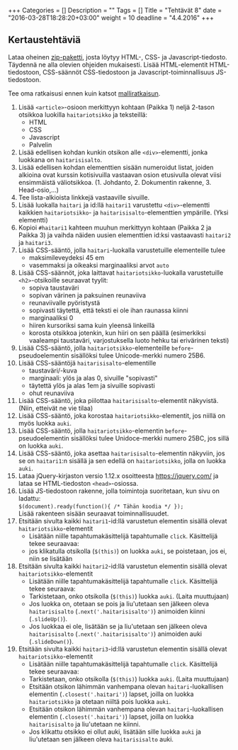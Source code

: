 +++
Categories = []
Description = ""
Tags = []
Title = "Tehtävät 8"
date = "2016-03-28T18:28:20+03:00"
weight = 10
deadline = "4.4.2016"
+++

Kertaustehtäviä
-----------------

Lataa oheinen [zip-paketti](../../files/tehtava8.zip), josta löytyy HTML-, CSS- ja Javascript-tiedosto.
Täydennä ne alla olevien ohjeiden mukaisesti. Lisää HTML-elementit HTML-tiedostoon,
CSS-säännöt CSS-tiedostoon ja Javascript-toiminnallisuus JS-tiedostoon.

Tee oma ratkaisusi ennen kuin katsot [malliratkaisun](../../files/tehtava8-malliratkaisu.zip).

1. Lisää `<article>`-osioon merkittyyn kohtaan (Paikka 1) neljä 2-tason otsikkoa luokilla `haitariotsikko` ja teksteillä:
    - HTML
    - CSS
    - Javascript
    - Palvelin
2. Lisää edellisen kohdan kunkin otsikon alle `<div>`-elementti, jonka luokkana
   on `haitarisisalto`.
3. Lisää edellisen kohdan elementtien sisään numeroidut listat, joiden alkioina ovat
   kurssin kotisivuilla vastaavan osion etusivulla olevat viisi ensimmäistä väliotsikkoa. (1. Johdanto, 2. Dokumentin rakenne, 3. Head-osio,...)
4. Tee lista-alkioista linkkejä vastaaville sivuille.
5. Lisää luokalla `haitari` ja id:llä `haitari1` varustettu `<div>`-elementti kaikkien `haitariotsikko`- ja `haitarisisalto`-elementtien ympärille. (Yksi elementti)
6. Kopioi `#haitari1` kahteen muuhun merkittyyn kohtaan (Paikka 2 ja Paikka 3) ja vaihda näiden uusien elementtien id:ksi vastaavasti `haitari2` ja `haitari3`.
6. Lisää CSS-sääntö, jolla `haitari`-luokalla varustetuille elementeille tulee
    - maksimileveydeksi 45 em
    - vasemmaksi ja oikeaksi marginaaliksi arvot `auto`
7. Lisää CSS-säännöt, joka laittavat `haitariotsikko`-luokalla varustetuille `<h2>`-otsikoille seuraavat tyylit:
    - sopiva taustaväri
    - sopivan värinen ja paksuinen reunaviiva
    - reunaviivalle pyöristystä
    - sopivasti täytettä, että teksti ei ole ihan raunassa kiinni
    - marginaaliksi 0
    - hiiren kursoriksi sama kuin yleensä linkeillä
    - korosta otsikkoa jotenkin, kun hiiri on sen päällä (esimerkiksi vaaleampi taustaväri, varjostuksella luoto hehku tai erivärinen teksti)
8. Lisää CSS-sääntö, jolla `haitariotsikko`-elementeille `before`-pseudoelementin sisällöksi tulee Unicode-merkki numero 25B6.
9. Lisää CSS-sääntöjä `haitarisisalto`-elementille
    - taustaväri/-kuva
    - marginaali: ylös ja alas 0, sivuille "sopivasti"
    - täytettä ylös ja alas 1em ja sivuille sopivasti
    - ohut reunaviiva
10. Lisää CSS-sääntö, joka piilottaa `haitarisisalto`-elementit näkyvistä. (Niin, etteivät ne vie tilaa)
11. Lisää CSS-sääntö, joka korostaa `haitariotsikko`-elementit, jos niillä on myös luokka `auki`.
12. Lisää CSS-sääntö, jolla `haitariotsikko`-elementin `before`-pseudoelementin sisällöksi tulee Unidoce-merkki numero 25BC, jos sillä on luokka `auki`.
13. Lisää CSS-sääntö, joka asettaa `haitarisisalto`-elementin näkyviin, jos se on `haitari1`:n sisällä ja sen edellä on `haitariotsikko`, jolla on luokka `auki`.
14. Lataa jQuery-kirjaston versio 1.12.x osoitteesta https://jquery.com/ ja lataa se HTML-tiedoston `<head>`-osiossa.
15. Lisää JS-tiedostoon rakenne, jolla toimintoja suoritetaan, kun sivu on ladattu:<br>
    `$(document).ready(function(){ /* Tähän koodia */ });`<br>
    Lisää rakenteen sisään seuraavat toiminnallisuudet.
17. Etsitään sivulta kaikki `haitari1`-id:llä varustetun elementin sisällä olevat `haitariotsikko`-elementit
    - Lisätään niille tapahtumakäsittelijä tapahtumalle `click`. Käsittelijä tekee seuraavaa:
    - jos klikatulla otsikolla (`$(this)`) on luokka `auki`, se poistetaan, jos ei, niin se lisätään
18. Etsitään sivulta kaikki `haitari2`-id:llä varustetun elementin sisällä olevat `haitariotsikko`-elementit
    - Lisätään niille tapahtumakäsittelijä tapahtumalle `click`. Käsittelijä tekee seuraava:
    - Tarkistetaan, onko otsikolla (`$(this)`) luokka `auki`. (Laita muuttujaan)
    - Jos luokka on, otetaan se pois ja liu'utetaan sen jälkeen oleva `haitarisisalto` (`.next('.haitarisisalto')`) animoiden kiinni (`.slideUp()`).
    - Jos luokkaa ei ole, lisätään se ja liu'utetaan sen jälkeen oleva `haitarisisalto` (`.next('.haitarisisalto')`) animoiden auki (`.slideDown()`).
19. Etsitään sivulta kaikki `haitari3`-id:llä varustetun elementin sisällä olevat `haitariotsikko`-elementit
    - Lisätään niille tapahtumakäsittelijä tapahtumalle `click`. Käsittelijä tekee seuraavaa:
    - Tarkistetaan, onko otsikolla (`$(this)`) luokka `auki`. (Laita muuttujaan)
    - Etsitään otsikon lähimmän vanhempana olevan `haitari`-luokallisen elementin (`.closest('.haitari')`) lapset, joilla on luokka `haitariotsikko` ja otetaan niiltä pois luokka `auki`.
    - Etsitään otsikon lähimmän vanhempana olevan `haitari`-luokallisen elementin (`.closest('.haitari')`) lapset, joilla on luokka `haitarisisalto` ja liu'utetaan ne kiinni.
    - Jos klikattu otsikko ei ollut auki, lisätään sille luokka `auki` ja liu'utetaan sen jälkeen oleva `haitarisisalto` auki.